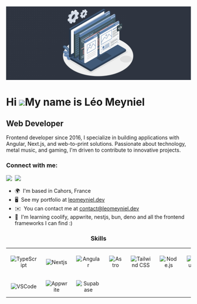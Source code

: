![This is an image](images/header.png)

Hi ![](https://user-images.githubusercontent.com/18350557/176309783-0785949b-9127-417c-8b55-ab5a4333674e.gif)My name is Léo Meyniel
===================================================================================================================================

Web Developer
-------------

Frontend developer since 2016, I specialize in building applications with Angular, Next.js, and web-to-print solutions. Passionate about technology, metal music, and gaming, I'm driven to contribute to innovative projects.

**<h3 align="left">Connect with me:</h3>** 
<p align="left"><a href="https://github.com/PoudaLePanda" target="_blank"><img src="https://img.shields.io/badge/GitHub-100000?style=for-the-badge&logo=github&logoColor=white" height="28" style="margin-right: 4px"></a> <a href="https://www.linkedin.com/in/leo-meyniel-dev-full-stack" target="_blank"><img src="https://img.shields.io/badge/LinkedIn-0077B5?style=for-the-badge&logo=linkedin&logoColor=white" height="28" style="margin-right: 4px"></a></p>

*   🌍  I'm based in Cahors, France
*   🖥️  See my portfolio at [leomeyniel.dev](http://leomeyniel.dev)
*   ✉️  You can contact me at [contact@leomeyniel.dev](mailto:contact@leomeyniel.dev)
*   🧠  I'm learning coolify, appwrite, nestjs, bun, deno and all the frontend frameworks I can find :)


 **<h3 align="center">Skills</h3>**

<table style="width: 100%; border: 0px solid white;"><tr><td style="text-align: center; border: 0px; padding: 12px;"><img src="https://skillicons.dev/icons?i=typescript" height="36" alt="TypeScript"/></td><td style="text-align: center; border: 0px; padding: 12px;"><img src="https://skillicons.dev/icons?i=nextjs" height="36" alt="Nextjs"/></td><td style="text-align: center; border: 0px; padding: 12px;"><img src="https://skillicons.dev/icons?i=angular" height="36" alt="Angular"/></td><td style="text-align: center; border: 0px; padding: 12px;"><img src="https://skillicons.dev/icons?i=astro" height="36" alt="Astro"/></td><td style="text-align: center; border: 0px; padding: 12px;"><img src="https://skillicons.dev/icons?i=tailwind" height="36" alt="Tailwind CSS"/></td><td style="text-align: center; border: 0px; padding: 12px;"><img src="https://skillicons.dev/icons?i=nodejs" height="36" alt="Node.js"/></td><td style="text-align: center; border: 0px; padding: 12px;"><img src="https://skillicons.dev/icons?i=bun" height="36" alt="Bun"/></td><td style="text-align: center; border: 0px; padding: 12px;"><img src="https://skillicons.dev/icons?i=deno" height="36" alt="Deno"/></td><td style="text-align: center; border: 0px; padding: 12px;"><img src="https://skillicons.dev/icons?i=nestjs" height="36" alt="Nestjs"/></td><td style="text-align: center; border: 0px; padding: 12px;"><img src="https://skillicons.dev/icons?i=sqlite" height="36" alt="SQLite"/></td><td style="text-align: center; border: 0px; padding: 12px;"><img src="https://skillicons.dev/icons?i=gitlab" height="36" alt="GitLab CI"/></td><td style="text-align: center; border: 0px; padding: 12px;"><img src="https://skillicons.dev/icons?i=githubactions" height="36" alt="GitHub Actions"/></td></tr><tr><td style="text-align: center; border: 0px; padding: 12px;"><img src="https://skillicons.dev/icons?i=vscode" height="36" alt="VSCode"/></td><td style="text-align: center; border: 0px; padding: 12px;"><img src="https://skillicons.dev/icons?i=appwrite" height="36" alt="Appwrite"/></td><td style="text-align: center; border: 0px; padding: 12px;"><img src="https://skillicons.dev/icons?i=supabase" height="36" alt="Supabase"/></td></table>

